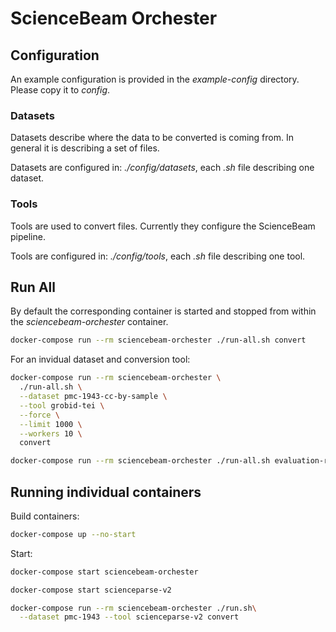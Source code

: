 # ScienceBeam Orchester

## Configuration

An example configuration is provided in the _example-config_ directory. Please copy it to _config_.

### Datasets

Datasets describe where the data to be converted is coming from. In general it is describing a set of files.

Datasets are configured in: _./config/datasets_, each _.sh_ file describing one dataset.

### Tools

Tools are used to convert files. Currently they configure the ScienceBeam pipeline.

Tools are configured in: _./config/tools_, each _.sh_ file describing one tool.

## Run All

By default the corresponding container is started and stopped from within the _sciencebeam-orchester_ container.

```bash
docker-compose run --rm sciencebeam-orchester ./run-all.sh convert
```

For an invidual dataset and conversion tool:

```bash
docker-compose run --rm sciencebeam-orchester \
  ./run-all.sh \
  --dataset pmc-1943-cc-by-sample \
  --tool grobid-tei \
  --force \
  --limit 1000 \
  --workers 10 \
  convert
```

```bash
docker-compose run --rm sciencebeam-orchester ./run-all.sh evaluation-report
```

## Running individual containers

Build containers:

```bash
docker-compose up --no-start
```

Start:

```bash
docker-compose start sciencebeam-orchester
```

```bash
docker-compose start scienceparse-v2
```

```bash
docker-compose run --rm sciencebeam-orchester ./run.sh\
  --dataset pmc-1943 --tool scienceparse-v2 convert
```
